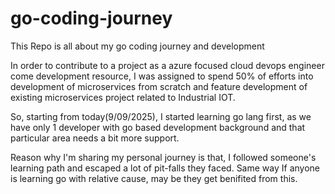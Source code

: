 # go-coding-journey
This Repo is all about my go coding journey and development

In order to contribute to a project as a azure focused cloud devops engineer come development resource, I was assigned to spend 50% of efforts into development of microservices from scratch and feature development of existing microservices project related to Industrial IOT. 

So, starting from today(9/09/2025), I started learning go lang first, as we have only 1 developer with go based development background and that particular area needs a bit more support.

Reason why I'm sharing my personal journey is that, I followed someone's learning path and escaped a lot of pit-falls they faced. Same way If anyone is learning go with relative cause, may be they get benifited from this. 
